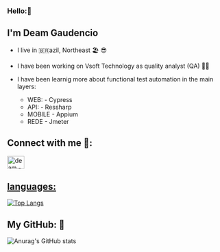 ### Hello:👋
## I'm Deam Gaudencio
- I live in 🇧🇷azil, Northeast 🏖️ 😎
- I have been working on Vsoft Technology as quality analyst (QA) 👨‍💻 
- I have been learnig more about functional test automation in the main layers:
 
  -  WEB: -  Cypress
  -  API: - Ressharp
  -  MOBILE - Appium
  -  REDE - Jmeter

## Connect with me 🤙:
<a href="https://www.linkedin.com/in/deam-gaud%C3%AAncio-01bb3b114/" target = "_blank">
<img align= "center" alt="deam - linkedin" height = "30" width="40" src="https://cdn.jsdelivr.net/gh/devicons/devicon/icons/linkedin/linkedin-original.svg" style="max-width:100%;" 
</a>

   ## languages:  
  <p>
         
  [![Top Langs](https://github-readme-stats.vercel.app/api/top-langs/?username=deamgaudencioramos)](https://github.com/deamgaudencioramos/github-readme-stats)

## My GitHub: 🤟        
   ![Anurag's GitHub stats](https://github-readme-stats.vercel.app/api?username=deamgaudencioramos&show_icons=true&theme=radical)
   

  </p>
</a>

